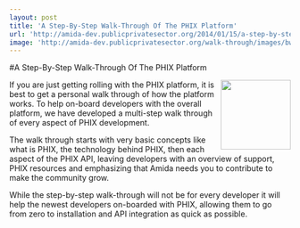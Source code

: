 ```yaml
---
layout: post
title: 'A Step-By-Step Walk-Through Of The PHIX Platform'
url: 'http://amida-dev.publicprivatesector.org/2014/01/15/a-step-by-step-walk-through-of-the-phix-platform/'
image: 'http://amida-dev.publicprivatesector.org/walk-through/images/bw-walking.png'
---
```


#A Step-By-Step Walk-Through Of The PHIX Platform

<img src="http://amida-dev.publicprivatesector.org/walk-through/images/bw-walking.png" align="right" width="125" />

If you are just getting rolling with the PHIX platform, it is best to get a personal walk through of how the platform works. To help on-board developers with the overall platform, we have developed a multi-step walk through of every aspect of PHIX development.

The walk through starts with very basic concepts like what is PHIX, the technology behind PHIX, then each aspect of the PHIX API, leaving developers with an overview of support, PHIX resources and emphasizing that Amida needs you to contribute to make the community grow.

While the step-by-step walk-through will not be for every developer it will help the newest developers on-boarded with PHIX, allowing them to go from zero to installation and API integration as quick as possible.